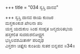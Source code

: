 +++
title = "034 ಸ್ವಸ್ತಿ ದಾನವ"

+++
ಸ್ವಸ್ತಿ ದಾನವ ರಾಯ ಕುಂಜರ  
ಮಸ್ತಕಾಂಕುಶ ಖೇಲನಾ ಪರಿ  
ಯಸ್ತ ಯದುಕುಲ ಸಿಂಹ ಸಂಹೃತ ಜನ್ಮದುರಿತಭಯ  
ಹಸ್ತಕಲಿತ ಸುದರುಶನೋಧ್ರ್ವಗ  
ಭಸ್ತಿಲವಶಮಿತಾರ್ಕ ಪರಿವೃಢ  
ವಿಸ್ತರಣ ಚಿತ್ತೈಸು ಕುಂತಿಯ ಸುತರ ಬಿನ್ನಪವ      ॥34॥